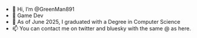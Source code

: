 - 👋 Hi, I’m @GreenMan891
- 👀 Game Dev
- 🌱 As of June 2025, I graduated with a Degree in Computer Science
- 📫 You can contact me on twitter and bluesky with the same @ as here.

